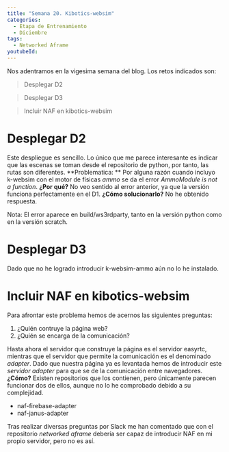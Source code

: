 ```yaml
---
title: "Semana 20. Kibotics-websim"
categories:
  - Etapa de Entrenamiento
  - Diciembre
tags:
  - Networked Aframe
youtubeId: 
---
```



Nos adentramos en la vigesima semana del blog. Los retos indicados son:

> Desplegar D2

> Desplegar D3

> Incluir NAF en kibotics-websim


# Desplegar D2

Este despliegue es sencillo. Lo único que me parece interesante es indicar que las escenas se toman desde el repositorio de python, por tanto, las rutas son diferentes.
**Problematica: ** Por alguna razón cuando incluyo k-websim con el motor de físicas *ammo* se da el error *AmmoModule is not a function*. **¿Por qué?** No veo sentido al error anterior, ya que la versión funciona perfectamente en el D1. **¿Cómo solucionarlo?** No he obtenido respuesta.

Nota: El error aparece en build/ws3rdparty, tanto en la versión python como en la versión scratch. 

# Desplegar D3

Dado que no he logrado introducir k-websim-ammo aún no lo he instalado. 

# Incluir NAF en kibotics-websim

Para afrontar este problema hemos de acernos las siguientes preguntas:

1. ¿Quién contruye la página web?
2. ¿Quién se encarga de la comunicación?

Hasta ahora el servidor que construye la página es el servidor easyrtc, mientras que el servidor que permite la comunicación es el denominado *adapter*. Dado que nuestra página ya es levantada hemos de introducir este *servidor adapter* para que se de la comunicación entre navegadores. **¿Cómo?** Existen repositorios que los contienen, pero únicamente parecen funcionar dos de ellos, aunque no lo he comprobado debido a su complejidad.

* naf-firebase-adapter
* naf-janus-adapter 

Tras realizar diversas preguntas por Slack me han comentado que con el repositorio *networked aframe* debería ser capaz de introducir NAF en mi propio servidor, pero no es así. 
